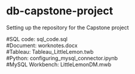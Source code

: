 # db-capstone-project
Setting up the repository for the Capstone project  

#SQL code: sql_code.sql  
#Document: worknotes.docx  
#Tableau: Tableau_LittleLemon.twb  
#Python: configuring_mysql_connector.ipynb  
#MySQL Workbench: LittleLemonDM.mwb  






